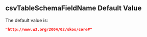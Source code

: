 ## csvTableSchemaFieldName Default Value

The default value is:

```json
"http://www.w3.org/2004/02/skos/core#"
```
